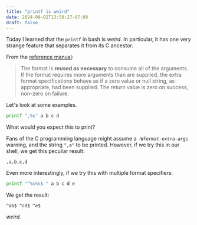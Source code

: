 ```yaml
---
title: "printf is weird"
date: 2024-08-02T13:59:27-07:00
draft: false
---
```


Today I learned that the `printf` in bash is *weird*. In particular, it has one very strange feature that separates it from its C ancestor.

From the [reference manual](https://www.gnu.org/software/bash/manual/bash.html#index-printf):
> The format is **reused as necessary** to consume all of the arguments. If the format requires more arguments than are supplied, the extra format specifications behave as if a zero value or null string, as appropriate, had been supplied. The return value is zero on success, non-zero on failure.

Let's look at some examples.

```bash
printf ",%s" a b c d
```

What would you expect this to print?

Fans of the C programming language might assume a `-Wformat-extra-args` warning, and the string `",a"` to be printed. However, if we try this in our shell, we get this peculiar result:

```
,a,b,c,d
```

Even more interestingly, if we try this with multiple format specifiers:

```bash
printf "^%s%s$ " a b c d e
```

We get the result:

```
^ab$ ^cd$ ^e$
```

*weird.*
